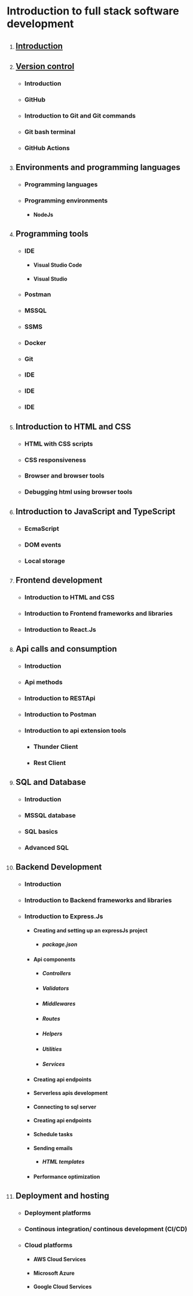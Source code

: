 # Introduction to full stack software development
1. ## [Introduction](./1.1.%20Introduction.md)
2. ## [Version control](./1.2.%20Version_Control.md)
    - ### Introduction
    - ### GitHub
    - ### Introduction to Git and Git commands
    - ### Git bash terminal
    - ### GitHub Actions
3. ## Environments and programming languages
    - ### Programming languages
    - ### Programming environments
        - #### NodeJs
4. ## Programming tools
    - ### IDE
        - #### Visual Studio Code
        - #### Visual Studio
    - ### Postman
    - ### MSSQL
    - ### SSMS
    - ### Docker
    - ### Git
    - ### IDE
    - ### IDE
    - ### IDE
5. ## Introduction to HTML and CSS
    - ### HTML with CSS scripts
    - ### CSS responsiveness
    - ### Browser and browser tools
    - ### Debugging html using browser tools
6. ## Introduction to JavaScript and TypeScript
    - ### EcmaScript
    - ### DOM events
    - ### Local storage
7. ## Frontend development
    - ### Introduction to HTML and CSS
    - ### Introduction to Frontend frameworks and libraries
    - ### Introduction to React.Js
8. ## Api calls and consumption
    - ### Introduction
    - ### Api methods
    - ### Introduction to RESTApi
    - ### Introduction to Postman
    - ### Introduction to api extension tools
        - ### Thunder Client
        - ### Rest Client
9. ## SQL and Database
    - ### Introduction
    - ### MSSQL database
    - ### SQL basics
    - ### Advanced SQL
10. ## Backend Development
    - ### Introduction
    - ### Introduction to Backend frameworks and libraries
    - ### Introduction to Express.Js
        - #### Creating and setting up an expressJs project
            - ##### package.json
        - #### Api components
            - ##### Controllers
            - ##### Validators
            - ##### Middlewares
            - ##### Routes
            - ##### Helpers
            - ##### Utilities
            - ##### Services
        - #### Creating api endpoints
        - #### Serverless apis development
        - #### Connecting to sql server
        - #### Creating api endpoints
        - #### Schedule tasks
        - #### Sending emails
            - ##### HTML templates
        - #### Performance optimization
11. ## Deployment and hosting
    - ### Deployment platforms
    - ### Continous integration/ continous development (CI/CD)
    - ### Cloud platforms
        - #### AWS Cloud Services
        - #### Microsoft Azure
        - #### Google Cloud Services